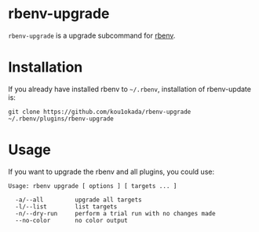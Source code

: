 # rbenv-upgrade

`rbenv-upgrade` is a upgrade subcommand for [rbenv](https://github.com/sstephenson/rbenv).

# Installation

If you already have installed rbenv to `~/.rbenv`, installation of rbenv-update is:

```
git clone https://github.com/kou1okada/rbenv-upgrade ~/.rbenv/plugins/rbenv-upgrade
```

# Usage

If you want to upgrade the rbenv and all plugins, you could use:

```
Usage: rbenv upgrade [ options ] [ targets ... ]

  -a/--all         upgrade all targets
  -l/--list        list targets
  -n/--dry-run     perform a trial run with no changes made
  --no-color       no color output
```
